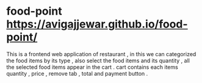 # food-point   https://avigajjewar.github.io/food-point/
This is a frontend web application of restaurant , in this we can categorized the food items by its type , also select the food items and its quantity ,  all the selected food items appear in the cart . cart contains each items quantity , price , remove tab ,  total   and  payment button . 

 
